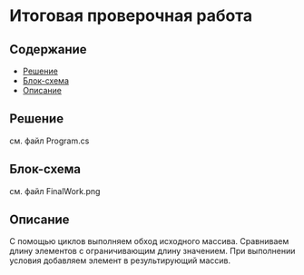 ﻿# Итоговая проверочная работа

## Содержание
- [Решение](#решение)
- [Блок-схема](#блок-схема)
- [Описание](#описание)

## Решение
см. файл Program.cs

## Блок-схема
см. файл FinalWork.png

## Описание
С помощью циклов выполняем обход исходного массива. Сравниваем длину элементов с ограничивающим длину значением. При выполнении условия добавляем элемент в результирующий массив.

